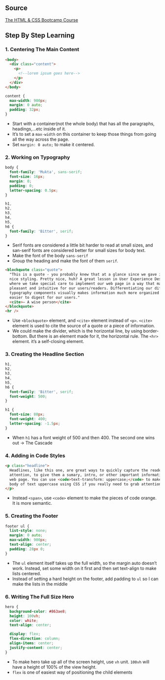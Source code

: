 ## Source

[The HTML & CSS Bootcamp Course](https://www.udemy.com/share/1085lQ3@_8AUEjhUY4KLN_wkAur49R-qj_wD-ULv51rA9D1lVQ-fvHKs09YmYJVTGXBBzyJ3DA==/)

## Step By Step Learning

### 1. Centering The Main Content

```html
<body>
  <div class="content">
    <p>
      <!--lorem ipsum goes here-->
    </p>
  </div>
</body>
```

```css
content {
  max-width: 900px;
  margin: 0 auto;
  padding: 32px;
}
```

- Start with a container(not the whole body) that has all the paragraphs, headings,…etc inside of it.
- It’s to set a `max-width` on this container to keep those things from going all the way across the page.
- Set `margin: 0 auto;` to make it centered.

### 2. Working on Typography

```css
body {
  font-family: 'Mukta', sans-serif;
  font-size: 16px;
  margin: 0;
  padding: 0;
  letter-spacing: 0.5px;
}

h1,
h2,
h3,
h4,
h5,
h6 {
  font-family: 'Bitter', serif;
}
```

- Serif fonts are considered a little bit harder to read at small sizes, and san-serif fonts are considered better for small sizes for body text.
- Make the font of the body `sans-serif`
- Group the heading and make the font of them `serif`.

```html
<blockquote class="quote">
  "This is a quote - you probably knew that at a glance since we gave it some
  nice styling. Pretty nice, huh? A great lesson in User Experience Design,
  where we take special care to implement our web page in a way that makes it
  pleasant and intuitive for our users/readers. Differentiating our different
  typography components visually makes information much more organized and
  easier to digest for our users."
  <cite>– A wise person</cite>
</blockquote>
<hr />
```

- Use `<blockquote>` element, and `<cite>` element instead of `<p>`. `<cite>` element is used to cite the source of a quote or a piece of information.
- We could make the divider, which is the horizontal line, by using border-bottom. But there is an element made for it, the horizontal rule. The `<hr>` element. it’s a self-closing element.

### 3. Creating the Headline Section

```css
h1,
h2,
h3,
h4,
h5,
h6 {
  font-family: 'Bitter', serif;
  font-weight: 500;
}

h1 {
  font-size: 80px;
  font-weight: 400;
  letter-spacing: -1.5px;
}
```

- When `h1` has a font weight of 500 and then 400. The second one wins out → The Cascade

### 4. Adding in Code Styles

```html
<p class="headline">
  Headlines, like this one, are great ways to quickly capture the reader's
  attention, to give them a sumary, intro, or other important information in a
  web page. You can use <code>text-transform: uppercase;</code> to make a whole
  body of text uppercase using CSS if you really need to grab attention!
</p>
```

- Instead `<span>`, use `<code>` element to make the pieces of code orange. It is more semantic.

### 5. Creating the Footer

```css
footer ul {
  list-style: none;
  margin: 0 auto;
  max-width: 900px;
  text-align: center;
  padding: 28px 0;
}
```

- The `ul` element itself takes up the full width, so the margin auto doesn’t work. Instead, set some width on it first and then set text-align to make lists centered.
- Instead of setting a hard height on the footer, add padding to `ul` so I can make the lists in the middle

### 6. Writing The Full Size Hero

```css
hero {
  background-color: #863ae8;
  height: 100vh;
  color: white;
  text-align: center;

  display: flex;
  flex-direction: column;
  align-items: center;
  justify-content: center;
}
```

- To make hero take up all of the screen height, use `vh` unit. `100vh` will have a height of 100% of the view height.
- `flex` is one of easiest way of positioning the child elements
